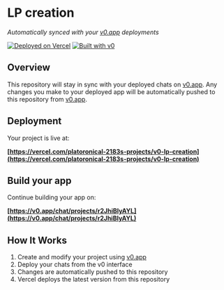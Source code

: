 # LP creation

*Automatically synced with your [v0.app](https://v0.app) deployments*

[![Deployed on Vercel](https://img.shields.io/badge/Deployed%20on-Vercel-black?style=for-the-badge&logo=vercel)](https://vercel.com/platoronical-2183s-projects/v0-lp-creation)
[![Built with v0](https://img.shields.io/badge/Built%20with-v0.app-black?style=for-the-badge)](https://v0.app/chat/projects/r2JhiBIyAYL)

## Overview

This repository will stay in sync with your deployed chats on [v0.app](https://v0.app).
Any changes you make to your deployed app will be automatically pushed to this repository from [v0.app](https://v0.app).

## Deployment

Your project is live at:

**[https://vercel.com/platoronical-2183s-projects/v0-lp-creation](https://vercel.com/platoronical-2183s-projects/v0-lp-creation)**

## Build your app

Continue building your app on:

**[https://v0.app/chat/projects/r2JhiBIyAYL](https://v0.app/chat/projects/r2JhiBIyAYL)**

## How It Works

1. Create and modify your project using [v0.app](https://v0.app)
2. Deploy your chats from the v0 interface
3. Changes are automatically pushed to this repository
4. Vercel deploys the latest version from this repository
